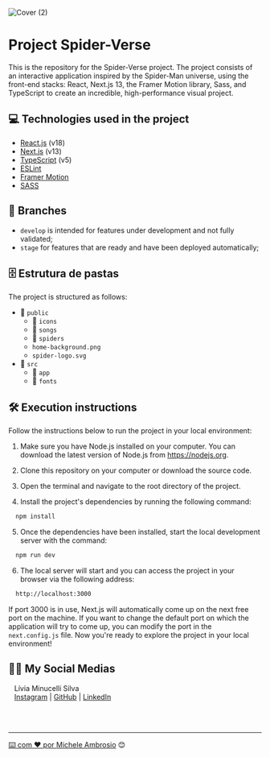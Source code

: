 ![Cover (2)]() <!-- Put image here -->

# Project Spider-Verse

This is the repository for the Spider-Verse project. The project consists of an interactive application inspired by the Spider-Man universe, using the front-end stacks: React, Next.js 13, the Framer Motion library, Sass, and TypeScript to create an incredible, high-performance visual project.

<!-- [Project demo.webm]() Put demo here -->

## 💻 Technologies used in the project

- [React.js](https://reactjs.org) (v18)
- [Next.js](https://nextjs.org) (v13)
- [TypeScript](https://www.typescriptlang.org) (v5)
- [ESLint](https://eslint.org)
- [Framer Motion](https://www.framer.com/api/motion)
- [SASS](https://sass-lang.com)

## 🌿 Branches

- `develop` is intended for features under development and not fully validated;
- `stage` for features that are ready and have been deployed automatically;

## 🗄️ Estrutura de pastas

The project is structured as follows:

- 📁 `public`
  - 📁 `icons`
  - 📁 `songs`
  - 📁 `spiders`
  - `home-background.png`
  - `spider-logo.svg`
- 📁 `src`
  - 📁 `app`
  - 📁 `fonts`

## 🛠️ Execution instructions

Follow the instructions below to run the project in your local environment:

1. Make sure you have Node.js installed on your computer. You can download the latest version of Node.js from https://nodejs.org.

2. Clone this repository on your computer or download the source code.

3. Open the terminal and navigate to the root directory of the project.

4. Install the project's dependencies by running the following command:

```bash
  npm install
```

5. Once the dependencies have been installed, start the local development server with the command:

```bash
  npm run dev
```

6. The local server will start and you can access the project in your browser via the following address:

```bash
  http://localhost:3000
```

If port 3000 is in use, Next.js will automatically come up on the next free port on the machine.
If you want to change the default port on which the application will try to come up, you can modify the port in the `next.config.js` file.
Now you're ready to explore the project in your local environment!

## 👩‍💻 My Social Medias

<p>
    <p>&nbsp&nbsp&nbspLívia Minucelli Silva<br>
    &nbsp&nbsp&nbsp<a href="https://www.instagram.com/liviamsi/">Instagram</a>&nbsp;|&nbsp;<a href="https://github.com/aLiviaMs">GitHub</a>&nbsp;|&nbsp;<a href="https://www.linkedin.com/in/liviamsi/">LinkedIn</p>
</p>
<br/><br/>
<p>

---

⌨️ com ❤️ por [Michele Ambrosio](https://github.com/micheleambrosio) 😊
